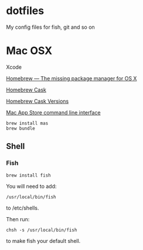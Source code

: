 # dotfiles

My config files for fish, git and so on

# Mac OSX

Xcode

[Homebrew — The missing package manager for OS X](http://brew.sh)

[Homebrew Cask](https://github.com/Homebrew/homebrew-cask)

[Homebrew Cask Versions](https://github.com/Homebrew/homebrew-cask-versions)

[Mac App Store command line interface](https://github.com/mas-cli/mas)

```
brew install mas
brew bundle
```
## Shell

### Fish

```
brew install fish
```

You will need to add:
```
/usr/local/bin/fish
```
to /etc/shells.

Then run:
```
chsh -s /usr/local/bin/fish
```
to make fish your default shell.
